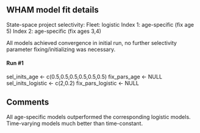 ## WHAM model fit details

State-space project selectivity:
  Fleet: logistic
  Index 1: age-specific (fix age 5)
  Index 2: age-specific (fix ages 3,4)

All models achieved convergence in initial run, no further selectivity parameter fixing/initializing was necessary.

#### Run #1

sel_inits_age <- c(0.5,0.5,0.5,0.5,0.5,0.5)
fix_pars_age <- NULL
sel_inits_logistic <- c(2,0.2)
fix_pars_logistic <- NULL

## Comments

All age-specific models outperformed the corresponding logistic models. Time-varying models much better than time-constant.
